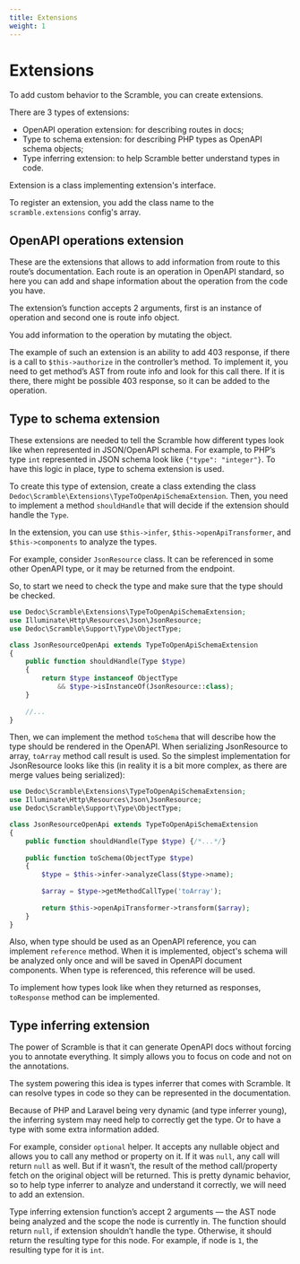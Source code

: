 ```yaml
---
title: Extensions
weight: 1
---
```

# Extensions

To add custom behavior to the Scramble, you can create extensions.

There are 3 types of extensions:

- OpenAPI operation extension: for describing routes in docs;
- Type to schema extension: for describing PHP types as OpenAPI schema objects;
- Type inferring extension: to help Scramble better understand types in code.

Extension is a class implementing extension's interface. 

To register an extension, you add the class name to the `scramble.extensions` config's array. 

## OpenAPI operations extension

These are the extensions that allows to add information from route to this route’s documentation. Each route is an operation in OpenAPI standard, so here you can add and shape information about the operation from the code you have.

The extension’s function accepts 2 arguments, first is an instance of operation and second one is route info object.

You add information to the operation by mutating the object.

The example of such an extension is an ability to add 403 response, if there is a call to `$this->authorize` in the controller’s method. To implement it, you need to get method’s AST from route info and look for this call there. If it is there, there might be possible 403 response, so it can be added to the operation.

## Type to schema extension

These extensions are needed to tell the Scramble how different types look like when represented in JSON/OpenAPI schema. For example, to PHP’s type `int` represented in JSON schema look like `{"type": "integer"}`. To have this logic in place, type to schema extension is used.

To create this type of extension, create a class extending the class `Dedoc\Scramble\Extensions\TypeToOpenApiSchemaExtension`. Then, you need to implement a method `shouldHandle` that will decide if the extension should handle the `Type`.

In the extension, you can use `$this->infer`, `$this->openApiTransformer`, and `$this->components` to analyze the types.

For example, consider `JsonResource` class. It can be referenced in some other OpenAPI type, or it may be returned from the endpoint.

So, to start we need to check the type and make sure that the type should be checked.

```php
use Dedoc\Scramble\Extensions\TypeToOpenApiSchemaExtension;
use Illuminate\Http\Resources\Json\JsonResource;
use Dedoc\Scramble\Support\Type\ObjectType;

class JsonResourceOpenApi extends TypeToOpenApiSchemaExtension
{
    public function shouldHandle(Type $type)
    {
        return $type instanceof ObjectType 
            && $type->isInstanceOf(JsonResource::class);
    }
    
    //...
}
```

Then, we can implement the method `toSchema` that will describe how the type should be rendered in the OpenAPI. When serializing JsonResource to array, `toArray` method call result is used. So the simplest implementation for JsonResource looks like this (in reality it is a bit more complex, as there are merge values being serialized):

```php
use Dedoc\Scramble\Extensions\TypeToOpenApiSchemaExtension;
use Illuminate\Http\Resources\Json\JsonResource;
use Dedoc\Scramble\Support\Type\ObjectType;

class JsonResourceOpenApi extends TypeToOpenApiSchemaExtension
{
    public function shouldHandle(Type $type) {/*...*/}
    
    public function toSchema(ObjectType $type)
    {
        $type = $this->infer->analyzeClass($type->name);
        
        $array = $type->getMethodCallType('toArray');
        
        return $this->openApiTransformer->transform($array);
    }
}
```

Also, when type should be used as an OpenAPI reference, you can implement `reference` method. When it is implemented, object's schema will be analyzed only once and will be saved in OpenAPI document components. When type is referenced, this reference will be used. 

To implement how types look like when they returned as responses, `toResponse` method can be implemented.

## Type inferring extension

The power of Scramble is that it can generate OpenAPI docs without forcing you to annotate everything. It simply allows you to focus on code and not on the annotations.

The system powering this idea is types inferrer that comes with Scramble. It can resolve types in code so they can be represented in the documentation.

Because of PHP and Laravel being very dynamic (and type inferrer young), the inferring system may need help to correctly get the type. Or to have a type with some extra information added.

For example, consider `optional` helper. It accepts any nullable object and allows you to call any method or property on it. If it was `null`, any call will return `null` as well. But if it wasn’t, the result of the method call/property fetch on the original object will be returned. This is pretty dynamic behavior, so to help type inferrer to analyze and understand it correctly, we will need to add an extension.

Type inferring extension function’s accept 2 arguments — the AST node being analyzed and the scope the node is currently in. The function should return `null`, if extension shouldn’t handle the type. Otherwise, it should return the resulting type for this node. For example, if node is `1`, the resulting type for it is `int`.
